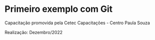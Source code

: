# Primeiro exemplo com Git

Capacitação promovida pela Cetec Capacitações - Centro Paula Souza

Realização: Dezembro/2022